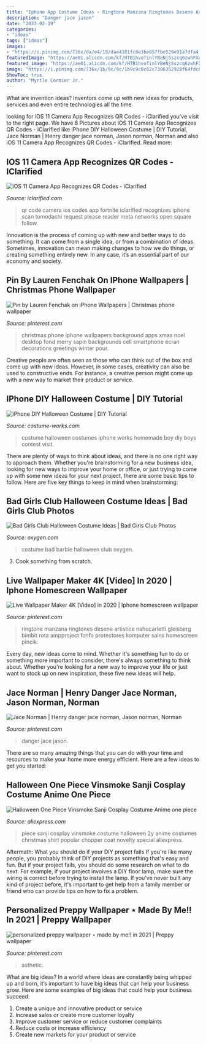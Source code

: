 ```yaml
---
title: "Iphone App Costume Ideas ~ Ringtone Manzana Ringtones Desene Artistice Nahucarletti Gleisberg Bimbit Rota Ampproject Fonfo Protectores Komputer Sains Homescreen Pincik"
description: "Danger jace jason"
date: "2023-02-19"
categories:
- "ideas"
tags: ["ideas"]
images:
- "https://i.pinimg.com/736x/da/e4/18/dae4181fc8e3be057fbe529e91a7dfa4.jpg"
featuredImage: "https://ae01.alicdn.com/kf/HTB1hvoTinlYBeNjSszcq6zwhFXaa/Halloween-One-Piece-Vinsmoke-Sanji-Cosplay-Costume-Anime-one-piece-Chopper-Cosplay-full-set-coat-shirt.jpg"
featured_image: "https://ae01.alicdn.com/kf/HTB1hvoTinlYBeNjSszcq6zwhFXaa/Halloween-One-Piece-Vinsmoke-Sanji-Cosplay-Costume-Anime-one-piece-Chopper-Cosplay-full-set-coat-shirt.jpg"
image: "https://i.pinimg.com/736x/1b/9c/9c/1b9c9c0c62c7386352928f64fdc89e45.jpg"
ShowToc: true
author: "Myrtle Cormier Jr."
---
```



What are invention ideas?
Inventors come up with new ideas for products, services and even entire technologies all the time.

	

		
looking for iOS 11 Camera App Recognizes QR Codes - iClarified you've visit to the right page. We have 8 Pictures about iOS 11 Camera App Recognizes QR Codes - iClarified like iPhone DIY Halloween Costume | DIY Tutorial, Jace Norman | Henry danger jace norman, Jason norman, Norman and also iOS 11 Camera App Recognizes QR Codes - iClarified. Read more:
		
    
## IOS 11 Camera App Recognizes QR Codes - IClarified

<img loading=lazy src="https://www.iclarified.com/images/news/60903/292434/292434.jpg" onerror="this.onerror=null;this.src='https://tse3.mm.bing.net/th?id=OIP.dpZcekW4OIIrH0f6MI9zMwHaNK&amp;pid=15.1';" alt="iOS 11 Camera App Recognizes QR Codes - iClarified">

_Source: iclarified.com_

>qr code camera ios codes app fortnite iclarified recognizes iphone scan tomodachi request please reader meta networks open square follow. 

	

Innovation is the process of coming up with new and better ways to do something. It can come from a single idea, or from a combination of ideas. Sometimes, innovation can mean making changes to how we do things, or creating something entirely new. In any case, it’s an essential part of our economy and society.

    
## Pin By Lauren Fenchak On IPhone Wallpapers | Christmas Phone Wallpaper

<img loading=lazy src="https://i.pinimg.com/736x/44/74/1e/44741e4ae55da1944d1809ac6e7ce51b--christmas-phone-wallpaper-iphone-wallpaper-christmas.jpg" onerror="this.onerror=null;this.src='https://tse4.mm.bing.net/th?id=OIP._Ry3F00qpOncHgqKxCICdwHaNJ&amp;pid=15.1';" alt="Pin by Lauren Fenchak on iPhone Wallpapers | Christmas phone wallpaper">

_Source: pinterest.com_

>christmas phone iphone wallpapers background apps xmas noel desktop fond merry sapin backgrounds cell smartphone écran decorations greetings winter pour. 

	

Creative people are often seen as those who can think out of the box and come up with new ideas. However, in some cases, creativity can also be used to constructive ends. For instance, a creative person might come up with a new way to market their product or service.

    
## IPhone DIY Halloween Costume | DIY Tutorial

<img loading=lazy src="https://photos.costume-works.com/full/iphone1.jpg" onerror="this.onerror=null;this.src='https://tse4.mm.bing.net/th?id=OIP.U7tmlCG-40uHUA5PWixUzwHaJ3&amp;pid=15.1';" alt="iPhone DIY Halloween Costume | DIY Tutorial">

_Source: costume-works.com_

>costume halloween costumes iphone works homemade boy diy boys contest visit. 

	

There are plenty of ways to think about ideas, and there is no one right way to approach them. Whether you're brainstorming for a new business idea, looking for new ways to improve your home or office, or just trying to come up with some new ideas for your next project, there are some basic tips to follow. Here are five key things to keep in mind when brainstorming: 

    
## Bad Girls Club Halloween Costume Ideas | Bad Girls Club Photos

<img loading=lazy src="https://www.oxygen.com/sites/oxygen/files/styles/media-gallery-computer/public/legacy/Andrea-Barbie.jpg?itok=22WDOLFh" onerror="this.onerror=null;this.src='https://tse3.mm.bing.net/th?id=OIP.3Wr27B0MUgJgTA1el6zwKgHaLH&amp;pid=15.1';" alt="Bad Girls Club Halloween Costume Ideas | Bad Girls Club Photos">

_Source: oxygen.com_

>costume bad barbie halloween club oxygen. 

	

3. Cook something from scratch.

    
## Live Wallpaper Maker 4K [Video] In 2020 | Iphone Homescreen Wallpaper

<img loading=lazy src="https://i.pinimg.com/736x/1b/9c/9c/1b9c9c0c62c7386352928f64fdc89e45.jpg" onerror="this.onerror=null;this.src='https://tse4.mm.bing.net/th?id=OIP.ljkCNcma6wMMI5EBtRmDfQHaNK&amp;pid=15.1';" alt="Live Wallpaper Maker 4K [Video] in 2020 | Iphone homescreen wallpaper">

_Source: pinterest.com_

>ringtone manzana ringtones desene artistice nahucarletti gleisberg bimbit rota ampproject fonfo protectores komputer sains homescreen pincik. 

	

Every day, new ideas come to mind. Whether it's something fun to do or something more important to consider, there's always something to think about. Whether you're looking for a new way to improve your life or just want to stock up on new inspiration, these five new ideas will help.

    
## Jace Norman | Henry Danger Jace Norman, Jason Norman, Norman

<img loading=lazy src="https://i.pinimg.com/736x/cf/e0/a0/cfe0a0a0ee60cb5e304f0a39b55de81c.jpg" onerror="this.onerror=null;this.src='https://tse2.mm.bing.net/th?id=OIP.ePQFdvfwz0EKo6TCCTwKRQHaHa&amp;pid=15.1';" alt="Jace Norman | Henry danger jace norman, Jason norman, Norman">

_Source: pinterest.com_

>danger jace jason. 

	

There are so many amazing things that you can do with your time and resources to make your home more energy efficient. Here are a few ideas to get you started:

    
## Halloween One Piece Vinsmoke Sanji Cosplay Costume Anime One Piece

<img loading=lazy src="https://ae01.alicdn.com/kf/HTB1hvoTinlYBeNjSszcq6zwhFXaa/Halloween-One-Piece-Vinsmoke-Sanji-Cosplay-Costume-Anime-one-piece-Chopper-Cosplay-full-set-coat-shirt.jpg" onerror="this.onerror=null;this.src='https://tse3.mm.bing.net/th?id=OIP.IIQ3C6J66SA-OPKXl-0krQHaLK&amp;pid=15.1';" alt="Halloween One Piece Vinsmoke Sanji Cosplay Costume Anime one piece">

_Source: aliexpress.com_

>piece sanji cosplay vinsmoke costume halloween 2y anime costumes christmas shirt popular chopper coat novelty special aliexpress. 

	

Aftermath: What you should do if your DIY project fails
If you're like many people, you probably think of DIY projects as something that's easy and fun. But if your project fails, you should do some research on what to do next. For example, if your project involves a DIY floor lamp, make sure the wiring is correct before trying to install the lamp. If you've never built any kind of project before, it's important to get help from a family member or friend who can provide tips on how to fix a problem.

    
## Personalized Preppy Wallpaper ⋆ Made By Me!! In 2021 | Preppy Wallpaper

<img loading=lazy src="https://i.pinimg.com/736x/da/e4/18/dae4181fc8e3be057fbe529e91a7dfa4.jpg" onerror="this.onerror=null;this.src='https://tse2.mm.bing.net/th?id=OIP.tl72BKFuUvkaZ0UbIYOZWwHaNK&amp;pid=15.1';" alt="personalized preppy wallpaper ⋆ made by me!! in 2021 | Preppy wallpaper">

_Source: pinterest.com_

>asthetic. 

	

What are big ideas?
In a world where ideas are constantly being whipped up and born, it’s important to have big ideas that can help your business grow. Here are some examples of big ideas that could help your business succeed: 
1. Create a unique and innovative product or service 
2. Increase sales or create more customer loyalty 
3. Improve customer service or reduce customer complaints 
4. Reduce costs or increase efficiency 
5. Create new markets for your product or service 

